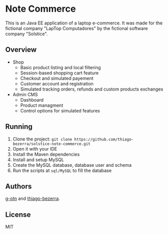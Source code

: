 # Note Commerce
This is an Java EE application of a laptop e-commerce. It was made for the 
fictional company "LapTop Computadores" by the fictional software company "Solstice".

## Overview
- Shop
  - Basic product listing and local filtering
  - Session-based shopping cart feature
  - Checkout and simulated payement
  - Customer account and registration
  - Simulated tracking orders, refunds and custom products exchanges
- Admin CMS
  - Dashboard
  - Product managment
  - Control options for simulated features

## Running
1. Clone the project: `git clone https://github.com/thiago-bezerra/solstice-note-commerce.git`
2. Open it with your IDE
3. Install the Maven dependencies
4. Install and setup MySQL
5. Create the MySQL database, database user and schema
6. Run the scripts at `sql/MySQL` to fill the database 

## Authors
[g-otn](https://github.com/g-otn) and [thiago-bezerra](https://github.com/thiago-bezerra).

## License
MIT
